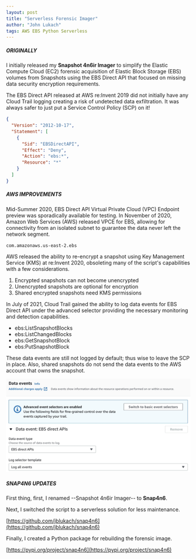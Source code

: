 ```yaml
---
layout: post
title: "Serverless Forensic Imager"
author: "John Lukach"
tags: AWS EBS Python Serverless
---
```


##### ORIGINALLY

I initially released my **Snapshot 4n6ir Imager** to simplify the Elastic Compute Cloud (EC2) forensic acquisition of Elastic Block Storage (EBS) volumes from Snapshots using the EBS Direct API that focused on missing data security encryption requirements. 

The EBS Direct API released at AWS re:Invent 2019 did not initially have any Cloud Trail logging creating a risk of undetected data exfiltration. It was always safer to just put a Service Control Policy (SCP) on it!

```json
{    
  "Version": "2012-10-17",
  "Statement": [
    {
      "Sid": "EBSDirectAPI",
      "Effect": "Deny",
      "Action": "ebs:*",
      "Resource": "*"
    }
  ]
}
```

##### AWS IMPROVEMENTS

Mid-Summer 2020, EBS Direct API Virtual Private Cloud (VPC) Endpoint preview was sporadically available for testing. In November of 2020, Amazon Web Services (AWS) released VPCE for EBS, allowing for connectivity from an isolated subnet to guarantee the data never left the network segment. 

```
com.amazonaws.us-east-2.ebs
```

AWS released the ability to re-encrypt a snapshot using Key Management Service (KMS) at re:Invent 2020, obsoleting many of the script's capabilities with a few considerations.

 1. Encrypted snapshots can not become unencrypted
 2. Unencrypted snapshots are optional for encryption
 3. Shared encrypted snapshots need KMS permissions

In July of 2021, Cloud Trail gained the ability to log data events for EBS Direct API under the advanced selector providing the necessary monitoring and detection capabilities. 

 - ebs:ListSnapshotBlocks
 - ebs:ListChangedBlocks
 - ebs:GetSnapshotBlock
 - ebs:PutSnapshotBlock

These data events are still not logged by default; thus wise to leave the SCP in place. Also, shared snapshots do not send the data events to the AWS account that owns the snapshot.

![Cloud Trail Data Event EBS Direct API](/images/2022/03/dataevent-ebsdirectapi-cloudtrail.jpg)

##### SNAP4N6 UPDATES

First thing, first, I renamed --Snapshot 4n6ir Imager-- to **Snap4n6**.

Next, I switched the script to a serverless solution for less maintenance.

[https://github.com/jblukach/snap4n6](https://github.com/jblukach/snap4n6)

Finally, I created a Python package for rebuilding the forensic image.

[https://pypi.org/project/snap4n6](https://pypi.org/project/snap4n6)
